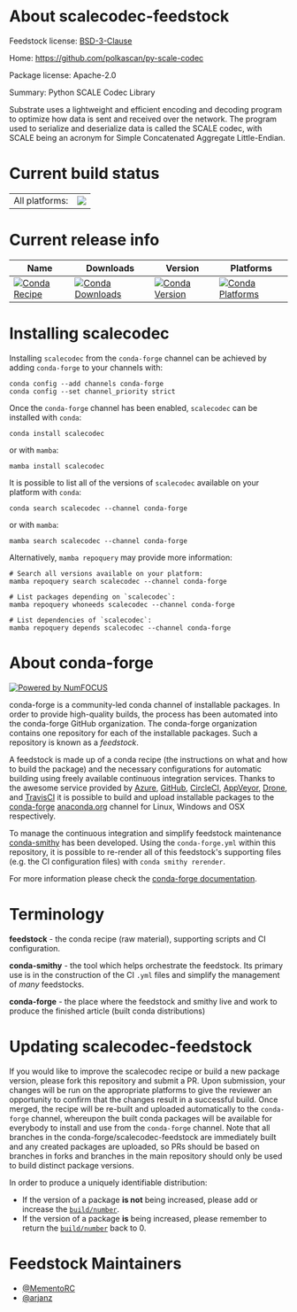 About scalecodec-feedstock
==========================

Feedstock license: [BSD-3-Clause](https://github.com/conda-forge/scalecodec-feedstock/blob/main/LICENSE.txt)

Home: https://github.com/polkascan/py-scale-codec

Package license: Apache-2.0

Summary: Python SCALE Codec Library

Substrate uses a lightweight and efficient encoding and decoding program to
optimize how data is sent and received over the network. The program used to
serialize and deserialize data is called the SCALE codec, with SCALE being an
acronym for Simple Concatenated Aggregate Little-Endian.


Current build status
====================


<table><tr><td>All platforms:</td>
    <td>
      <a href="https://dev.azure.com/conda-forge/feedstock-builds/_build/latest?definitionId=21669&branchName=main">
        <img src="https://dev.azure.com/conda-forge/feedstock-builds/_apis/build/status/scalecodec-feedstock?branchName=main">
      </a>
    </td>
  </tr>
</table>

Current release info
====================

| Name | Downloads | Version | Platforms |
| --- | --- | --- | --- |
| [![Conda Recipe](https://img.shields.io/badge/recipe-scalecodec-green.svg)](https://anaconda.org/conda-forge/scalecodec) | [![Conda Downloads](https://img.shields.io/conda/dn/conda-forge/scalecodec.svg)](https://anaconda.org/conda-forge/scalecodec) | [![Conda Version](https://img.shields.io/conda/vn/conda-forge/scalecodec.svg)](https://anaconda.org/conda-forge/scalecodec) | [![Conda Platforms](https://img.shields.io/conda/pn/conda-forge/scalecodec.svg)](https://anaconda.org/conda-forge/scalecodec) |

Installing scalecodec
=====================

Installing `scalecodec` from the `conda-forge` channel can be achieved by adding `conda-forge` to your channels with:

```
conda config --add channels conda-forge
conda config --set channel_priority strict
```

Once the `conda-forge` channel has been enabled, `scalecodec` can be installed with `conda`:

```
conda install scalecodec
```

or with `mamba`:

```
mamba install scalecodec
```

It is possible to list all of the versions of `scalecodec` available on your platform with `conda`:

```
conda search scalecodec --channel conda-forge
```

or with `mamba`:

```
mamba search scalecodec --channel conda-forge
```

Alternatively, `mamba repoquery` may provide more information:

```
# Search all versions available on your platform:
mamba repoquery search scalecodec --channel conda-forge

# List packages depending on `scalecodec`:
mamba repoquery whoneeds scalecodec --channel conda-forge

# List dependencies of `scalecodec`:
mamba repoquery depends scalecodec --channel conda-forge
```


About conda-forge
=================

[![Powered by
NumFOCUS](https://img.shields.io/badge/powered%20by-NumFOCUS-orange.svg?style=flat&colorA=E1523D&colorB=007D8A)](https://numfocus.org)

conda-forge is a community-led conda channel of installable packages.
In order to provide high-quality builds, the process has been automated into the
conda-forge GitHub organization. The conda-forge organization contains one repository
for each of the installable packages. Such a repository is known as a *feedstock*.

A feedstock is made up of a conda recipe (the instructions on what and how to build
the package) and the necessary configurations for automatic building using freely
available continuous integration services. Thanks to the awesome service provided by
[Azure](https://azure.microsoft.com/en-us/services/devops/), [GitHub](https://github.com/),
[CircleCI](https://circleci.com/), [AppVeyor](https://www.appveyor.com/),
[Drone](https://cloud.drone.io/welcome), and [TravisCI](https://travis-ci.com/)
it is possible to build and upload installable packages to the
[conda-forge](https://anaconda.org/conda-forge) [anaconda.org](https://anaconda.org/)
channel for Linux, Windows and OSX respectively.

To manage the continuous integration and simplify feedstock maintenance
[conda-smithy](https://github.com/conda-forge/conda-smithy) has been developed.
Using the ``conda-forge.yml`` within this repository, it is possible to re-render all of
this feedstock's supporting files (e.g. the CI configuration files) with ``conda smithy rerender``.

For more information please check the [conda-forge documentation](https://conda-forge.org/docs/).

Terminology
===========

**feedstock** - the conda recipe (raw material), supporting scripts and CI configuration.

**conda-smithy** - the tool which helps orchestrate the feedstock.
                   Its primary use is in the construction of the CI ``.yml`` files
                   and simplify the management of *many* feedstocks.

**conda-forge** - the place where the feedstock and smithy live and work to
                  produce the finished article (built conda distributions)


Updating scalecodec-feedstock
=============================

If you would like to improve the scalecodec recipe or build a new
package version, please fork this repository and submit a PR. Upon submission,
your changes will be run on the appropriate platforms to give the reviewer an
opportunity to confirm that the changes result in a successful build. Once
merged, the recipe will be re-built and uploaded automatically to the
`conda-forge` channel, whereupon the built conda packages will be available for
everybody to install and use from the `conda-forge` channel.
Note that all branches in the conda-forge/scalecodec-feedstock are
immediately built and any created packages are uploaded, so PRs should be based
on branches in forks and branches in the main repository should only be used to
build distinct package versions.

In order to produce a uniquely identifiable distribution:
 * If the version of a package **is not** being increased, please add or increase
   the [``build/number``](https://docs.conda.io/projects/conda-build/en/latest/resources/define-metadata.html#build-number-and-string).
 * If the version of a package **is** being increased, please remember to return
   the [``build/number``](https://docs.conda.io/projects/conda-build/en/latest/resources/define-metadata.html#build-number-and-string)
   back to 0.

Feedstock Maintainers
=====================

* [@MementoRC](https://github.com/MementoRC/)
* [@arjanz](https://github.com/arjanz/)

